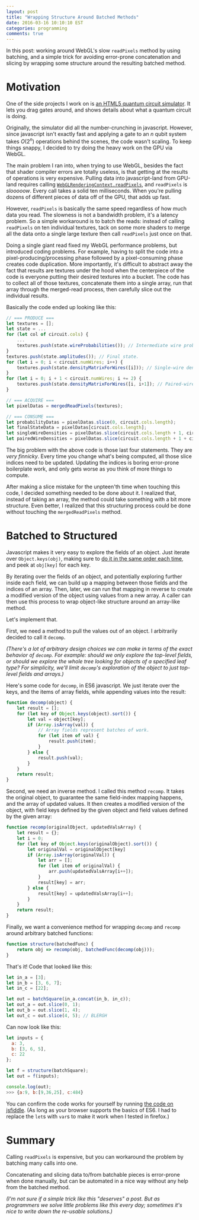 ```yaml
---
layout: post
title: "Wrapping Structure Around Batched Methods"
date: 2016-03-16 10:10:10 EST
categories: programming
comments: true
---
```


In this post: working around WebGL's slow `readPixels` method by using batching, and a simple trick for avoiding error-prone concatenation and slicing by wrapping some structure around the resulting batched method.

# Motivation

One of the side projects I work on is [an HTML5 quantum circuit simulator](https://github.com/Strilanc/Quantum-Circuit-Inspector).
It lets you drag gates around, and shows details about what a quantum circuit is doing.

Originally, the simulator did all the number-crunching in javascript.
However, since javascript isn't exactly fast and applying a gate to an $n$ qubit system takes $O(2^n)$ operations behind the scenes, the code wasn't scaling.
To keep things snappy, I decided to try doing the heavy work on the GPU via WebGL.

The main problem I ran into, when trying to use WebGL, besides the fact that shader compiler errors are totally useless, is that getting at the results of operations is very expensive.
Pulling data into javascript-land from GPU-land requires calling [`WebGLRenderingContext.readPixels`](https://developer.mozilla.org/en-US/docs/Web/API/WebGLRenderingContext/readPixels), and `readPixels` is *slooooow*.
Every call takes a solid ten milliseconds.
When you're pulling dozens of different pieces of data off of the GPU, that adds up fast.

However, `readPixels` is basically the same speed regardless of how much data you read.
The slowness is not a bandwidth problem, it's a latency problem.
So a simple workaround is to batch the reads: instead of calling `readPixels` on ten individual textures, tack on some more shaders to merge all the data onto a single large texture then call `readPixels` just once on that.

Doing a single giant read fixed my WebGL performance problems, but introduced coding problems.
For example, having to split the code into a pixel-producing/processing phase followed by a pixel-consuming phase creates code duplication.
More importantly, it's difficult to abstract away the fact that results are textures under the hood when the centerpiece of the code is everyone putting their desired textures into a bucket.
The code has to collect all of those textures, concatenate them into a single array, run that array through the merged-read process, then carefully slice out the individual results.

Basically the code ended up looking like this:

```javascript
// === PRODUCE ===
let textures = [];
let state = ...
for (let col of circuit.cols) {
    ...
    textures.push(state.wireProbabilities()); // Intermediate wire probabilities.
}
textures.push(state.amplitudes()); // Final state.
for (let i = 0; i < circuit.numWires; i++) {
    textures.push(state.densityMatrixForWires([i])); // Single-wire density matrices.
}
for (let i = 0; i + 1 < circuit.numWires; i += 2) {
    textures.push(state.densityMatrixForWires([i, i+1]); // Paired-wire density matrices.
}

// === ACQUIRE ===
let pixelDatas = mergedReadPixels(textures);

// === CONSUME ===
let probabilityDatas = pixelDatas.slice(0, circuit.cols.length);
let finalStateData = pixelDatas[circuit.cols.length];
let singleWireDensities = pixelDatas.slice(circuit.cols.length + 1, circuit.cols.length + 1 + circuit.numWires);
let pairedWireDensities = pixelDatas.slice(circuit.cols.length + 1 + circuit.numWires); // URGH.
```

The big problem with the above code is those last four statements.
They are *very finnicky*.
Every time you change what's being computed, all those slice indices need to be updated.
Updating the indices is boring error-prone boilerplate work, and only gets worse as you think of more things to compute.

After making a slice mistake for the unpteen'th time when touching this code, I decided something needed to be done about it.
I realized that, instead of taking an array, the method could take something with a bit more structure.
Even better, I realized that this structuring process could be done without touching the `mergedReadPixels` method.

# Batched to Structured

Javascript makes it very easy to explore the fields of an object.
Just iterate over `Object.keys(obj)`, making sure to [do it in the same order each time](http://stackoverflow.com/questions/35878015/does-javascript-guarantee-that-enumerating-the-same-object-twice-will-go-over-th), and peek at `obj[key]` for each key.

By iterating over the fields of an object, and potentially exploring further inside each field, we can build up a mapping between those fields and the indices of an array.
Then, later, we can run that mapping in reverse to create a modified version of the object using values from a new array.
A caller can then use this process to wrap object-like structure around an array-like method.

Let's implement that.

First, we need a method to pull the values out of an object.
I arbitrarily decided to call it `decomp`.

*(There's a lot of arbitrary design choices we can make in terms of the exact behavior of `decomp`. 
For example: should we only explore the top-level fields, or should we explore the whole tree looking for objects of a specified leaf type?
For simplicity, we'll limit `decomp`'s exploration of the object to just top-level fields and arrays.)*

Here's some code for `decomp`, in ES6 javascript.
We just iterate over the keys, and the items of array fields, while appending values into the result:

```javascript
function decomp(object) {
    let result = [];
    for (let key of Object.keys(object).sort()) {
        let val = object[key];
        if (Array.isArray(val)) {
            // Array fields represent batches of work.
            for (let item of val) {
                result.push(item);
            }
        } else {
            result.push(val);
        }
    }
    return result;
}
```

Second, we need an inverse method.
I called this method `recomp`.
It takes the original object, to guarantee the same field-index mapping happens, and the array of updated values.
It then creates a modified version of the object, with field keys defined by the given object and field values defined by the given array:

```javascript
function recomp(originalObject, updatedValsArray) {
    let result = {};
    let i = 0;
    for (let key of Object.keys(originalObject).sort()) {
        let originalVal = originalObject[key]
        if (Array.isArray(originalVal)) {
            let arr = [];
            for (let item of originalVal) {
                arr.push(updatedValsArray[i++]);
            }
            result[key] = arr;
        } else {
            result[key] = updatedValsArray[i++];
        }
    }
    return result;
}
```

Finally, we want a convenience method for wrapping `decomp` and `recomp` around arbitrary batched functions:

```javascript
function structure(batchedFunc) {
    return obj => recomp(obj, batchedFunc(decomp(obj)));
}
```

That's it!
Code that looked like this:

```javascript
let in_a = [3];
let in_b = [3, 6, 7];
let in_c = [22];

let out = batchSquare(in_a.concat(in_b, in_c));
let out_a = out.slice(0, 1);
let out_b = out.slice(1, 4);
let out_c = out.slice(4, 5); // BLERGH
```

Can now look like this:

```javascript
let inputs = {
  a: 3,
  b: [3, 6, 5],
  c: 22
};

let f = structure(batchSquare);
let out = f(inputs);

console.log(out);
>>> {a:9, b:[9,36,25], c:484}
```

You can confirm the code works for yourself by running [the code on jsfiddle](https://jsfiddle.net/sug6tj69/).
(As long as your browser supports the basics of ES6.
I had to replace the `let`s with `var`s to make it work when I tested in firefox.)

# Summary

Calling `readPixels` is expensive, but you can workaround the problem by batching many calls into one.

Concatenating and slicing data to/from batchable pieces is error-prone when done manually, but can be automated in a nice way without any help from the batched method.

*(I'm not sure if a simple trick like this "deserves" a post.
But as programmers we solve little problems like this every day; sometimes it's nice to write down the re-usable solutions.)*